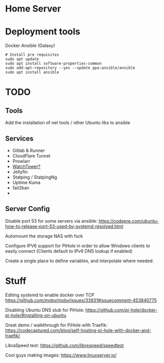 # Home Server

# Deployment tools

Docker
Ansible (Galaxy)


```
# Install pre requisites
sudo apt update
sudo apt install software-properties-common
sudo add-apt-repository --yes --update ppa:ansible/ansible
sudo apt install ansible

```

# TODO

## Tools
Add the installation of net tools / other Ubuntu libs to ansible


## Services
 - Gitlab & Runner
 - CloudFlare Tunnel
 - Prowlarr
 - [WatchTower?](https://containrrr.dev/watchtower/introduction/)
 - Jellyfin
 - Statping / StatpingNg
 - Uptime Kuma
 - fail2ban
 - 


## Server Config
Disable port 53 for some servers via ansible:
https://codepre.com/ubuntu-how-to-release-port-53-used-by-systemd-resolved.html

Automount the storage NAS with fsck

Configure IPV6 support for PiHole in order to allow Windows clients to easily connect 
(Clients default to IPv6 DNS lookup if enabled)

Create a single place to define variables, and interpolate where needed.

# Stuff

Editing systemd to enable docker over TCP
https://github.com/moby/moby/issues/33931#issuecomment-453840775

Disabling Ubuntu DNS stub for PiHole:
https://github.com/pi-hole/docker-pi-hole/#installing-on-ubuntu

Great demo / walkthrough for PiHole with Traefik:
https://codecaptured.com/blog/self-hosting-pi-hole-with-docker-and-traefik/

LibraSpeed test:
https://github.com/librespeed/speedtest


Cool guys making images:
https://www.linuxserver.io/

